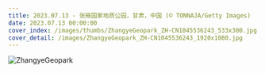 ```yaml
---
title: 2023.07.13 - 张掖国家地质公园，甘肃，中国 (© TONNAJA/Getty Images)
date: 2023.07.13 00:00:00
cover_index: /images/thumbs/ZhangyeGeopark_ZH-CN1045536243_533x300.jpg
cover_detail: /images/ZhangyeGeopark_ZH-CN1045536243_1920x1080.jpg
---
```


![ZhangyeGeopark](/images/ZhangyeGeopark_ZH-CN1045536243_1920x1080.jpg)
